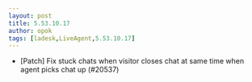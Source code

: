 ```yaml
---
layout: post
title: 5.53.10.17
author: opok
tags: [ladesk,LiveAgent,5.53.10.17]
---
```

- [Patch] Fix stuck chats when visitor closes chat at same time when agent picks chat up (#20537)
